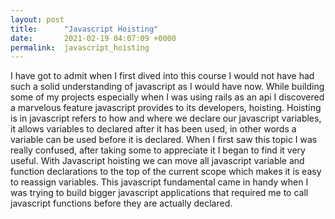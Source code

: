 ```yaml
---
layout: post
title:      "Javascript Hoisting"
date:       2021-02-19 04:07:09 +0000
permalink:  javascript_hoisting
---
```



I have got to admit when I first dived into this course I would not have had such a solid understanding of javascript as I would have now. While building some of my projects especially when I was using rails as an api I discovered a marvelous feature javascript provides to its developers, hoisting. Hoisting is in javascript refers to how and where we declare our javascript variables, it allows variables to declared after it has been used, in other words a variable can be used before it is declared.  When I first saw this topic I was really confused, after taking some to appreciate it I began to find it very useful. With Javascript hoisting we can move all javascript variable and function declarations to the top of the current scope which makes it is easy to reassign variables. This javascript fundamental came in handy when I was trying to build bigger javascript applications that required me to call javascript functions before they are actually declared. 
